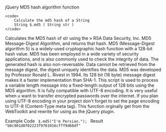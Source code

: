 
jQuery MD5 hash algorithm function

	<code>
		Calculate the md5 hash of a String 
		String $.md5 ( String str )
	</code>

Calculates the MD5 hash of str using the » RSA Data Security, Inc. MD5 Message-Digest Algorithm, and returns that hash. 
MD5 (Message-Digest algorithm 5) is a widely-used cryptographic hash function with a 128-bit hash value. MD5 has been employed in a wide variety of security applications, and is also commonly used to check the integrity of data. The generated hash is also non-reversable. Data cannot be retrieved from the message digest, the digest uniquely identifies the data.
MD5 was developed by Professor Ronald L. Rivest in 1994. Its 128 bit (16 byte) message digest makes it a faster implementation than SHA-1.
This script is used to process a variable length message into a fixed-length output of 128 bits using the MD5 algorithm. It is fully compatible with UTF-8 encoding. It is very useful when u want to transfer encrypted passwords over the internet. If you plan using UTF-8 encoding in your project don't forget to set the page encoding to UTF-8 (Content-Type meta tag). 
This function orginally get from the WebToolkit and rewrite for using as the jQuery plugin.

Example
	Code
		<code>
			$.md5("I'm Persian."); 
		</code>
	Result
		<code>
			"b8c901d0f02223f9761016cfff9d68df"
		</code>
